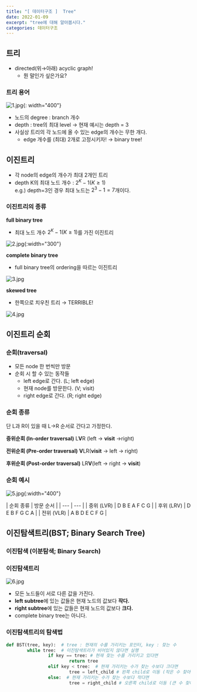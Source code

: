 ```yaml
---
title: "[ 데이터구조 ]  Tree"
date: 2022-01-09
excerpt: "tree에 대해 알아봅시다."
categories: 데이터구조
---
```



## 트리
- directed(위→아래) acyclic graph!
    - 뭔 말인가 싶은가요?

### 트리 용어
![1.jpg](/assets/images/posts/data_structure/tree/1.jpg){: width="400"}

- 노드의 degree : branch 개수
- depth : tree의 최대 level → 현재 예시는 depth = 3
- 사실상 트리의 각 노드에 올 수 있는 edge의 개수는 무한 개다.
    - edge 개수를 (최대) 2개로 고정시키자! → binary tree!



## 이진트리
- 각 node의 edge의 개수가 최대 2개인 트리
- depth K의 최대 노드 개수 : $2^K-1 (K≥1)$  
    e.g.) depth=3인 경우 최대 노드는 $2^3-1=7$개이다.

### 이진트리의 종류

**full binary tree**
- 최대 노드 개수 $2^K-1 (K≥1)$를 가진 이진트리

![2.jpg](/assets/images/posts/data_structure/tree/2.jpg){:width="300"}

**complete binary tree**
- full binary tree의 ordering을 따르는 이진트리

![3.jpg](/assets/images/posts/data_structure/tree/3.jpg)

**skewed tree**
- 한쪽으로 치우친 트리 → TERRIBLE!

![4.jpg](/assets/images/posts/data_structure/tree/4.jpg)



## 이진트리 순회
### 순회(traversal)
- 모든 node 한 번씩만 방문
- 순회 시 할 수 있는 동작들
    - left edge로 간다. (L; left edge)
    - 현재 node를 방문한다. (V; visit)
    - right edge로 간다. (R; right edge)

### 순회 종류 
단 L과 R이 있을 때 L→R 순서로 간다고 가정한다.

**중위순회 (In-order traversal)**
L**V**R (left → **visit** →right)

**전위순회 (Pre-order traversal)**
**V**LR(**visit** → left → right)

**후위순회 (Post-order traversal)**
LR**V**(left → right → **visit**)

### 순회 예시
![5.jpg](/assets/images/posts/data_structure/tree/5.jpg){:width="400"}

| 순회 종류 | 방문 순서 |
    | --- | --- |
    | 중위 (LVR) | D B E A F C G |
    | 후위 (LRV) | D E B F G C A |
    | 전위 (VLR) | A B D E C F G |



## 이진탐색트리(BST; Binary Search Tree)
### 이진탐색 (이분탐색; Binary Search)

### 이진탐색트리
![6.jpg](/assets/images/posts/data_structure/tree/6.jpg)

- 모든 노드들이 서로 다른 값을 가진다.
- **left subtree**에 있는 값들은 현재 노드의 값보다 **작다.**
- **right subtree**에 있는 값들은 현재 노드의 값보다 **크다.**
- complete binary tree는 아니다.

### 이진탐색트리의 탐색법

```python
def BST(tree, key):  # tree : 현재의 수를 가리키는 포인터, key : 찾는 수
        while tree:  # 이진탐색트리가 비어있지 않다면 실행
                if key == tree: # 현재 찾는 수를 가리키고 있다면
                        return tree
                elif key < tree:  # 현재 가리키는 수가 찾는 수보다 크다면
                        tree = left_child # 왼쪽 child로 이동 (작은 수 찾아야 한다.)
                else:  # 현재 가리키는 수가 찾는 수보다 작다면
                        tree = right_child # 오른쪽 child로 이동 (큰 수 찾아야 한다.)
```
